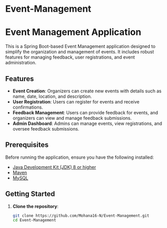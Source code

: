 # Event-Management

# Event Management Application

This is a Spring Boot-based Event Management application designed to simplify the organization and management of events. It includes robust features for managing feedback, user registrations, and event administration.

## Features

- **Event Creation**: Organizers can create new events with details such as name, date, location, and description.
- **User Registration**: Users can register for events and receive confirmations.
- **Feedback Management**: Users can provide feedback for events, and organizers can view and manage feedback submissions.
- **Admin Dashboard**: Admins can manage events, view registrations, and oversee feedback submissions.

## Prerequisites

Before running the application, ensure you have the following installed:

- [Java Development Kit (JDK) 8 or higher](https://www.oracle.com/java/technologies/javase-downloads.html)
- [Maven](https://maven.apache.org/install.html)
- [MySQL](https://dev.mysql.com/downloads/)

## Getting Started

1. **Clone the repository**:

   ```bash
   git clone https://github.com/Mohana16-N/Event-Management.git
   cd Event-Management
